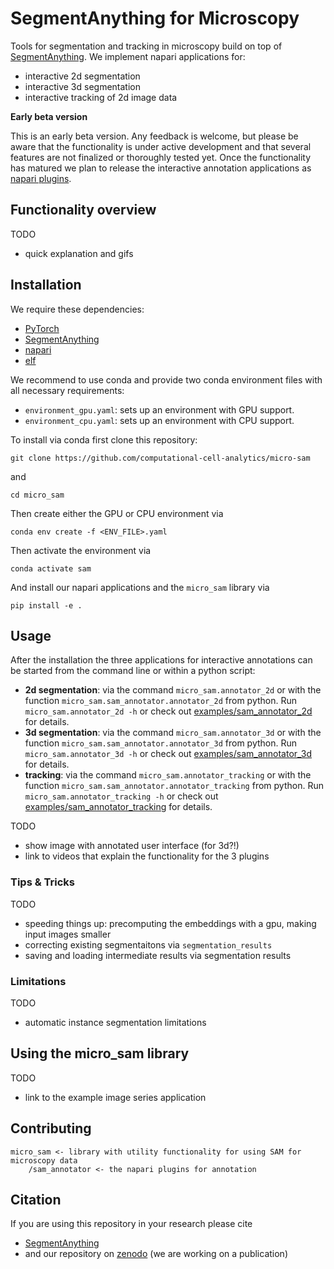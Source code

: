 # SegmentAnything for Microscopy

Tools for segmentation and tracking in microscopy build on top of [SegmentAnything](https://segment-anything.com/).
We implement napari applications for:
- interactive 2d segmentation
- interactive 3d segmentation
- interactive tracking of 2d image data

**Early beta version**

This is an early beta version. Any feedback is welcome, but please be aware that the functionality is under active development and that several features are not finalized or thoroughly tested yet.
Once the functionality has matured we plan to release the interactive annotation applications as [napari plugins](https://napari.org/stable/plugins/index.html).


## Functionality overview

TODO
- quick explanation and gifs


## Installation

We require these dependencies:
- [PyTorch](https://pytorch.org/get-started/locally/)
- [SegmentAnything](https://github.com/facebookresearch/segment-anything#installation)
- [napari](https://napari.org/stable/)
- [elf](https://github.com/constantinpape/elf)

We recommend to use conda and provide two conda environment files with all necessary requirements:
- `environment_gpu.yaml`: sets up an environment with GPU support.
- `environment_cpu.yaml`: sets up an environment with CPU support.

To install via conda first clone this repository:
```
git clone https://github.com/computational-cell-analytics/micro-sam
```
and
```
cd micro_sam
```

Then create either the GPU or CPU environment via

```
conda env create -f <ENV_FILE>.yaml
```
Then activate the environment via
```
conda activate sam
```
And install our napari applications and the `micro_sam` library via
```
pip install -e .
```

## Usage

After the installation the three applications for interactive annotations can be started from the command line or within a python script:
- **2d segmentation**: via the command `micro_sam.annotator_2d` or with the function `micro_sam.sam_annotator.annotator_2d` from python. Run `micro_sam.annotator_2d -h` or check out [examples/sam_annotator_2d](https://github.com/computational-cell-analytics/micro-sam/blob/master/examples/sam_annotator_2d.py) for details. 
- **3d segmentation**: via the command `micro_sam.annotator_3d` or with the function `micro_sam.sam_annotator.annotator_3d` from python. Run `micro_sam.annotator_3d -h` or check out [examples/sam_annotator_3d](https://github.com/computational-cell-analytics/micro-sam/blob/master/examples/sam_annotator_3d.py) for details. 
- **tracking**: via the command `micro_sam.annotator_tracking` or with the function `micro_sam.sam_annotator.annotator_tracking` from python. Run `micro_sam.annotator_tracking -h` or check out [examples/sam_annotator_tracking](https://github.com/computational-cell-analytics/micro-sam/blob/master/examples/sam_annotator_tracking.py) for details. 

TODO
- show image with annotated user interface (for 3d?!)
- link to videos that explain the functionality for the 3 plugins

### Tips & Tricks

TODO
- speeding things up: precomputing the embeddings with a gpu, making input images smaller
- correcting existing segmentaitons via `segmentation_results`
- saving and loading intermediate results via segmentation results

### Limitations

TODO
- automatic instance segmentation limitations

## Using the micro_sam library

TODO
- link to the example image series application


## Contributing

```
micro_sam <- library with utility functionality for using SAM for microscopy data
    /sam_annotator <- the napari plugins for annotation
```


## Citation

If you are using this repository in your research please cite
- [SegmentAnything](https://arxiv.org/abs/2304.02643)
- and our repository on [zenodo](TODO) (we are working on a publication)
